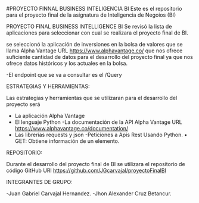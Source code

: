 #PROYECTO  FINNAL BUSINESS INTELIGENCIA BI
Este es el repositorio para el proyecto final de la asignatura de Inteligencia de Negoios (BI)

PROYECTO FINAL BUSINESS INTELLIGENCE BI
Se revisó la lista de aplicaciones para seleccionar con cual se realizara el proyecto final de BI.

se seleccionó la aplicación de inversiones en la bolsa de valores que se llama Alpha Vantage
URL https://www.alphavantage.co/ que nos ofrece suficiente cantidad de datos para el desarrollo del proyecto final ya que nos ofrece datos históricos y los actuales en la bolsa.

-El endpoint que se va a consultar es el /Query

ESTRATEGIAS  Y HERRAMIENTAS:

Las estrategias y herramientas que se utilizaran para el desarrollo del proyecto será
- La aplicación Alpha Vantage
- El lenguaje Python
-La documentación de la API Alpha Vantage URL https://www.alphavantage.co/documentation/
- Las librerías requests y json
-Peticiones a Apis Rest Usando Python.
    • GET: Obtiene información de un elemento.


REPOSITORIO:

Durante el desarrollo del proyecto final de BI se utilizara el repositorio de código GitHub URl  https://github.com/JGcarvajal/proyectoFinalBI 

INTEGRANTES DE GRUPO:

-Juan Gabriel Carvajal Hernandez.
-Jhon Alexander Cruz Betancur.
